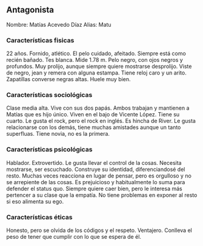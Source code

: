 ## Antagonista

Nombre: Matías Acevedo Díaz
Alias: Matu

### Características fisicas
22 años. 
Fornido, atlético. El pelo cuidado, afeitado. Siempre está como recién bañado. Tes blanca. Mide 1.78 m.
Pelo negro, con ojos negros y profundos. Muy prolijo, aunque siempre quiere mostrarse desprolijo.
Viste de negro, jean y remera con alguna estampa. Tiene reloj caro y un arito. Zapatillas converse negras altas. 
Huele muy bien.

### Características sociológicas
Clase media alta. Vive con sus dos papás. Ambos trabajan y mantienen a Matías que es hijo único. Viven en el bajo de Vicente López. 
Tiene su cuarto. Le gusta el rock, pero el rock en inglés. Es hincha de River. Le gusta relacionarse con los demás, tiene muchas amistades aunque un tanto superfluas.
Tiene novia, no es la primera. 

### Características psicológicas
Hablador. Extrovertido. Le gusta llevar el control de la cosas. Necesita mostrarse, ser escuchado. Construye su identidad, diferenciandosé del resto.
Muchas veces reacciona en lugar de pensar, pero es orgulloso y no se arrepiente de las cosas. Es prejuicioso y habitualmente lo suma para defender el status quo. 
Siempre quiere caer bien, pero le interesa más pertencer a su clase que la empatía. No tiene problemas en exponer al resto si eso alimenta su ego.

### Características éticas
Honesto, pero se olvida de los códigos y el respeto. Ventajero. Conlleva el peso de tener que cumplir con lo que se espera de él. 
